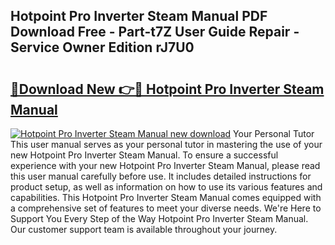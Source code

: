 ## Hotpoint Pro Inverter Steam Manual PDF Download Free - Part-t7Z User Guide Repair - Service Owner Edition rJ7U0

# <h2><a href="http://bc98649.oget.top/?id=Hotpoint+Pro+Inverter+Steam+Manual">🔗Download New 👉🔴 Hotpoint Pro Inverter Steam Manual</a></h2>

[![Hotpoint Pro Inverter Steam Manual new download](https://i.imgur.com/5g1atiW.png)](http://bc98649.oget.top/?id=Hotpoint+Pro+Inverter+Steam+Manual)
Your Personal Tutor This user manual serves as your personal tutor in mastering the use of your new Hotpoint Pro Inverter Steam Manual. To ensure a successful experience with your new Hotpoint Pro Inverter Steam Manual, please read this user manual carefully before use. It includes detailed instructions for product setup, as well as information on how to use its various features and capabilities. This Hotpoint Pro Inverter Steam Manual comes equipped with a comprehensive set of features to meet your diverse needs. We're Here to Support You Every Step of the Way Hotpoint Pro Inverter Steam Manual. Our customer support team is available throughout your journey.
